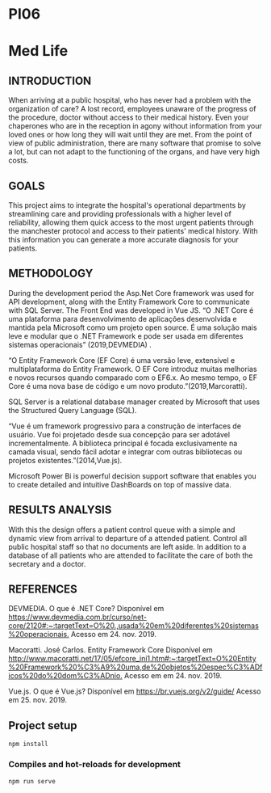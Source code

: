 # PI06

# Med Life

## INTRODUCTION

When arriving at a public hospital, who has never had a problem with the organization of care? A lost record, employees unaware of the progress of the procedure, doctor without access to their medical history.
Even your chaperones who are in the reception in agony without information from your loved ones or how long they will wait until they are met.
From the point of view of public administration, there are many software that promise to solve a lot, but can not adapt to the functioning of the organs, and have very high costs.

## GOALS

This project aims to integrate the hospital's operational departments by streamlining care and providing professionals with a higher level of reliability, allowing them quick access to the most urgent patients through the manchester protocol and access to their patients' medical history. With this information you can generate a more accurate diagnosis for your patients.

## METHODOLOGY

During the development period the Asp.Net Core framework was used for API development, along with the Entity Framework Core to communicate with SQL Server. The Front End was developed in Vue JS.
“O .NET Core é uma plataforma para desenvolvimento de aplicações desenvolvida e mantida pela Microsoft como um projeto open source. É uma solução mais leve e modular que o .NET Framework e pode ser usada em diferentes sistemas operacionais” (2019,DEVMEDIA) .

“O Entity Framework Core (EF Core) é uma versão leve, extensível e multiplataforma do Entity Framework. O EF Core introduz muitas melhorias e novos recursos quando comparado com o EF6.x. Ao mesmo tempo, o EF Core é uma nova base de código e um novo produto.”(2019,Marcoratti).

SQL Server is a relational database manager created by Microsoft that uses the Structured Query Language (SQL).

“Vue é um framework progressivo para a construção de interfaces de usuário. Vue foi projetado desde sua concepção para ser adotável incrementalmente. A biblioteca principal é focada exclusivamente na camada visual, sendo fácil adotar e integrar com outras bibliotecas ou projetos existentes.”(2014,Vue.js).


Microsoft Power Bi is powerful decision support software that enables you to create detailed and intuitive DashBoards on top of massive data.

## RESULTS ANALYSIS

With this the design offers a patient control queue with a simple and dynamic view from arrival to departure of a attended patient.
Control all public hospital staff so that no documents are left aside. In addition to a database of all patients who are attended to facilitate the care of both the secretary and a doctor.

## REFERENCES

DEVMEDIA. O que é .NET Core? Disponível em <https://www.devmedia.com.br/curso/net-core/2120#:~:targetText=O%20.,usada%20em%20diferentes%20sistemas%20operacionais.> Acesso em 24. nov. 2019.

Macoratti. José Carlos. Entity Framework Core Disponível em <http://www.macoratti.net/17/05/efcore_ini1.htm#:~:targetText=O%20Entity%20Framework%20%C3%A9%20uma,de%20objetos%20espec%C3%ADficos%20do%20dom%C3%ADnio.> Acesso em em 24. nov. 2019.

Vue.js. O que é Vue.js? Disponível em <https://br.vuejs.org/v2/guide/> Acesso em 25. nov. 2019.

## Project setup
```
npm install
```

### Compiles and hot-reloads for development
```
npm run serve
```

